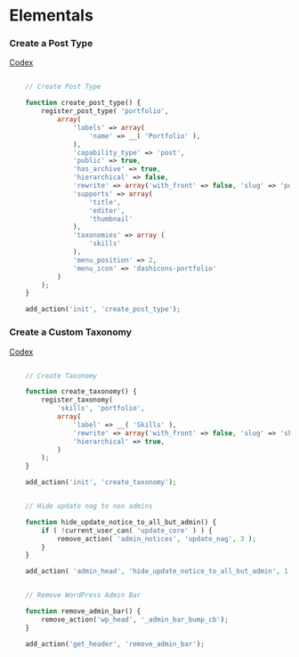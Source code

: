 # Elementals

### Create a Post Type
[Codex](https://codex.wordpress.org/Function_Reference/register_post_type)

```PHP

	// Create Post Type

	function create_post_type() {
		register_post_type( 'portfolio',
			array(
				'labels' => array(
					'name' => __( 'Portfolio' ),
				),
				'capability_type' => 'post',
				'public' => true,
				'has_archive' => true,
				'hierarchical' => false,
				'rewrite' => array('with_front' => false, 'slug' => 'portfolio'),
				'supports' => array(
					'title',
					'editor',
					'thumbnail'
				),
				'taxonomies' => array (
					'skills'
				),
				'menu_position' => 2,
				'menu_icon' => 'dashicons-portfolio'
			)
		);
	}

	add_action('init', 'create_post_type');

```

### Create a Custom Taxonomy
[Codex](https://codex.wordpress.org/Function_Reference/register_taxonomy)

```PHP

	// Create Taxonomy

	function create_taxonomy() {
		register_taxonomy(
			'skills', 'portfolio',
			array(
				'label' => __( 'Skills' ),
				'rewrite' => array('with_front' => false, 'slug' => 'skills' ),
				'hierarchical' => true,
			)
		);
	}

	add_action('init', 'create_taxonomy');

```

```PHP

	// Hide update nag to non admins

	function hide_update_notice_to_all_but_admin() {
	    if ( !current_user_can( 'update_core' ) ) {
	        remove_action( 'admin_notices', 'update_nag', 3 );
	    }
	}

	add_action( 'admin_head', 'hide_update_notice_to_all_but_admin', 1 );

```

```PHP

	// Remove WordPress Admin Bar

	function remove_admin_bar() {
	    remove_action('wp_head', '_admin_bar_bump_cb');
	}

	add_action('get_header', 'remove_admin_bar');

```
